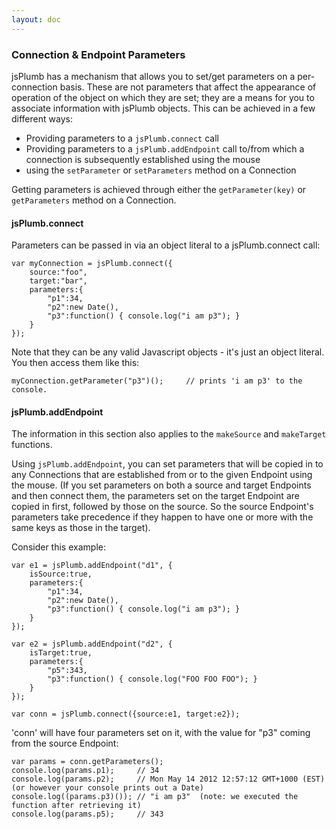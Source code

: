 ```yaml
---
layout: doc
---
```


### Connection &amp; Endpoint Parameters
jsPlumb has a mechanism that allows you to set/get parameters on a per-connection basis.  These are not parameters that affect the appearance of operation of the object on which they are set; they are a means for you to associate information with jsPlumb objects.  This can be achieved in a few different ways:

- Providing parameters to a `jsPlumb.connect` call
- Providing parameters to a `jsPlumb.addEndpoint` call to/from which a connection is subsequently established using the mouse
- using the `setParameter` or `setParameters` method on a Connection

Getting parameters is achieved through either the `getParameter(key)` or `getParameters` method on a Connection.

#### jsPlumb.connect
Parameters can be passed in via an object literal to a jsPlumb.connect call:

    var myConnection = jsPlumb.connect({
    	source:"foo",
    	target:"bar",
    	parameters:{
    		"p1":34,
    		"p2":new Date(),
    		"p3":function() { console.log("i am p3"); }
    	}
    });

Note that they can be any valid Javascript objects - it's just an object literal.  You then access them like this:

    myConnection.getParameter("p3")();     // prints 'i am p3' to the console.

#### jsPlumb.addEndpoint
The information in this section also applies to the `makeSource` and `makeTarget` functions.

Using `jsPlumb.addEndpoint`, you can set parameters that will be copied in to any Connections that are established from or to the given Endpoint using the mouse.  (If you set parameters on both a source and target Endpoints and then connect them, the parameters set on the target Endpoint are copied in first, followed by those on the source. So the source Endpoint's parameters take precedence if they happen to have one or more with the same keys as those in the target).

Consider this example:

    var e1 = jsPlumb.addEndpoint("d1", {
    	isSource:true,
    	parameters:{
    		"p1":34,
    		"p2":new Date(),
    		"p3":function() { console.log("i am p3"); }
    	}
    });
    
    var e2 = jsPlumb.addEndpoint("d2", {
    	isTarget:true,
    	parameters:{
    		"p5":343,
    		"p3":function() { console.log("FOO FOO FOO"); }
    	}
    });
    
    var conn = jsPlumb.connect({source:e1, target:e2});

'conn' will have four parameters set on it, with the value for "p3" coming from the source Endpoint:

    var params = conn.getParameters();
    console.log(params.p1);   	// 34
    console.log(params.p2);   	// Mon May 14 2012 12:57:12 GMT+1000 (EST) (or however your console prints out a Date)
    console.log((params.p3)()); // "i am p3"  (note: we executed the function after retrieving it)
    console.log(params.p5);   	// 343
